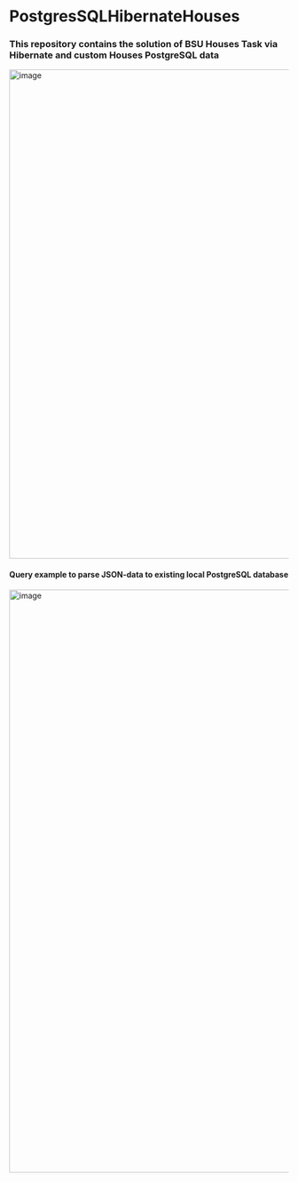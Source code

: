 # PostgresSQLHibernateHouses
### This repository contains the solution of BSU Houses Task via Hibernate and custom Houses PostgreSQL data

<img width="882" alt="image" src="https://user-images.githubusercontent.com/73034324/159354503-7eb99bfc-7cc5-4630-9021-45c408756ca7.png">

#### Query example to parse JSON-data to existing local PostgreSQL database 

<img width="1051" alt="image" src="https://user-images.githubusercontent.com/73034324/159355078-8fec20d7-e3f2-41bb-8849-291c76a9c15c.png">

